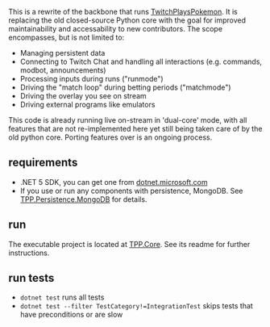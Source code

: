 ﻿
This is a rewrite of the backbone that runs [TwitchPlaysPokemon](https://www.twitch.tv/twitchplayspokemon).
It is replacing the old closed-source Python core with the goal
for improved maintainability and accessability to new contributors.
The scope encompasses, but is not limited to:
- Managing persistent data
- Connecting to Twitch Chat and handling all interactions (e.g. commands, modbot, announcements)
- Processing inputs during runs ("runmode")
- Driving the "match loop" during betting periods ("matchmode")
- Driving the overlay you see on stream
- Driving external programs like emulators

This code is already running live on-stream in 'dual-core' mode,
with all features that are not re-implemented here yet still being
taken care of by the old python core.
Porting features over is an ongoing process.

## requirements
- .NET 5 SDK, you can get one from [dotnet.microsoft.com](https://dotnet.microsoft.com/download)
- If you use or run any components with persistence, MongoDB.
  See [TPP.Persistence.MongoDB](TPP.Persistence.MongoDB) for details.

## run
The executable project is located at [TPP.Core](TPP.Core). See its readme for further instructions.

## run tests
- `dotnet test` runs all tests
- `dotnet test --filter TestCategory!=IntegrationTest` skips tests that have preconditions or are slow
